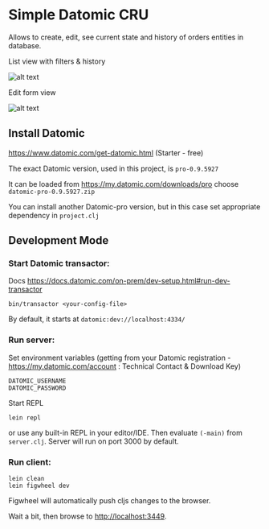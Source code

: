 # Simple Datomic CRU

Allows to create, edit, see current state and history of orders entities in database.

List view with filters & history

![alt text](https://user-images.githubusercontent.com/10473034/61061608-386d7500-a405-11e9-9f15-fc60757c42dc.png "List view")

Edit form view

![alt text](https://user-images.githubusercontent.com/10473034/61061423-e6c4ea80-a404-11e9-911b-061c12da9b82.png "Edit order form")

## Install Datomic

<https://www.datomic.com/get-datomic.html> (Starter - free)

The exact Datomic version, used in this project, is `pro-0.9.5927`

It can be loaded from <https://my.datomic.com/downloads/pro> choose `datomic-pro-0.9.5927.zip`

You can install another Datomic-pro version, but in this case set appropriate dependency in `project.clj`

## Development Mode

### Start Datomic transactor:

Docs <https://docs.datomic.com/on-prem/dev-setup.html#run-dev-transactor>

```
bin/transactor <your-config-file>
```

By default, it starts at `datomic:dev://localhost:4334/`

### Run server:

Set environment variables (getting from your Datomic registration - https://my.datomic.com/account : Technical Contact & Download Key)

```
DATOMIC_USERNAME
DATOMIC_PASSWORD
```

Start REPL

```
lein repl
```

or use any built-in REPL in your editor/IDE.
Then evaluate `(-main)` from `server.clj`. Server will run on port 3000 by default.

### Run client:

```
lein clean
lein figwheel dev
```

Figwheel will automatically push cljs changes to the browser.

Wait a bit, then browse to [http://localhost:3449](http://localhost:3449).
